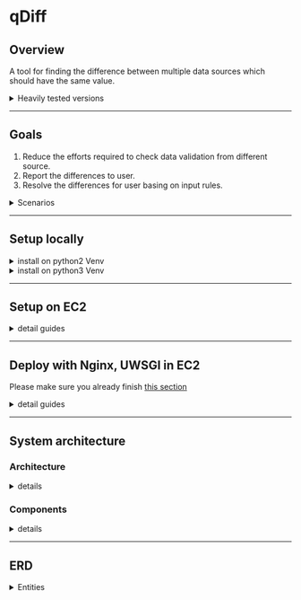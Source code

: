 # qDiff
## Overview
A tool for finding the difference between multiple data sources which should have the same value.

<details><summary> Heavily tested versions
</summary>

|Django     | Python 2  | Python 3  |
| --------- | ----------| --------- |
| 1.11.15   |     V     |           |
| 2.0.5     |           |     V     |

</details>

---
## Goals
1. Reduce the efforts required to check data validation from different source.
1. Report the differences to user.
1. Resolve the differences for user basing on input rules.

<details><summary>Scenarios
</summary>

* Comparing tables within same database
* Comparing tables from different databases
* Comparing tables with different range of data within same/different database
* Comparing table and CSV file
* Comparing unordered CSV file and database 
</details>

---
## Setup locally
<details><summary> install on python2 Venv
</summary>

### One-time setup on Mac
in these steps, the bold and italic sentences are the commands for terminal

1. install brew
    ```
    sudo xcodebuild -license
    /usr/bin/ruby -e "$(curl -fsSL https://raw.githubusercontent.com/Homebrew/install/master/install)"
    ```
1. install mysql via brew
    ```
    brew install mysql
    ```

1. start mysql
    ```
    brew services start mysql
    ```

1. install rabbitmq 
    ```
    brew install rabbitmq
    ```

1. start rabbitmq
    ```
    /usr/local/sbin/rabbitmq-server -detached
    ```

1. pull the source code
    ```
    cd ~
    git clone https://github.com/analyticsMD/datadiff.git
    ```

1. create virtual environment p2env for qdiff
    ```
    cd datadiff
    python -m venv p2env
    ```

1. activate the virtual environment 
    ```
    source p2env/bin/activate
    ```

1. install dependency for qdiff
    ```
    pip install -r requirements.txt
    ```

1. create database 
    ```
    mysql -uroot -p
    CREATE DATABASE qdiff;
    exit;
    ```

1. init tables in the database
    ```
    python manage.py makemigrations
    python manage.py migrate
    ```

1. start Celery workers
    ```
    celery -A qdiff worker -l info --detach
    ```

1. do a test for sanity check
    ```
    python manage.py test
    ```

1. run the server for demo!!
    ```
    python manage.py runserver
    ```

1. check URL http://127.0.0.1:8000/

### Consecutive runs
After you restart your device, you only need to do the following to launch Qdiff

1. start rabbitmq server
    ```
    /usr/local/sbin/rabbitmq-server -detached
    ```

1. activate virtual environment
    ```
    cd ~/datadiff
    source p2env/bin/activate
    ```

1. start Celery workers
    ```
    celery -A qdiff worker -l info --detach
    ```

1. run the django server
    ```
    python manage.py runserver
    ```
</details>

<details><summary> install on python3 Venv
</summary>

### One-time setup on Mac
in these steps, the bold and italic sentences are the commands for terminal

1. install brew
    ```
    sudo xcodebuild -license
    /usr/bin/ruby -e "$(curl -fsSL https://raw.githubusercontent.com/Homebrew/install/master/install)"
    ```
1. install mysql via brew
    ```
    brew install mysql
    ```

1. start mysql
    ```
    brew services start mysql
    ```

1. install rabbitmq 
    ```
    brew install rabbitmq
    ```

1. start rabbitmq
    ```
    /usr/local/sbin/rabbitmq-server -detached
    ```

1. install python36
    ```
    brew install python
    ```

1. pull the source code
    ```
    cd ~
    git clone https://github.com/analyticsMD/datadiff.git
    ```

1. create virtual environment p3env for qdiff
    ```
    cd datadiff
    python3 -m venv p3env
    ```

1. activate the virtual environment 
    ```
    source p3env/bin/activate
    ```

1. install dependency for qdiff
    ```
    pip install -r requirements.txt
    ```

1. create database 
    ```
    mysql -uroot -p
    CREATE DATABASE qdiff;
    exit;
    ```

1. init tables in the database
    ```
    python manage.py makemigrations
    python manage.py migrate
    ```

1. start Celery workers
    ```
    celery -A qdiff worker -l info --detach
    ```

1. do a test for sanity check
    ```
    python manage.py test
    ```

1. run the server for demo!!
    ```
    python manage.py runserver
    ```

1. check URL http://127.0.0.1:8000/

### Consecutive runs
After you restart your device, you only need to do the following to launch Qdiff

1. start rabbitmq server
    ```
    /usr/local/sbin/rabbitmq-server -detached
    ```

1. activate virtual environment
    ```
    cd ~/datadiff
    source p3env/bin/activate
    ```

1. start Celery workers
    ```
    celery -A qdiff worker -l info --detach
    ```

1. run the django server
    ```
    python manage.py runserver
    ```
</details>

---
## Setup on EC2
<details><summary> detail guides
</summary>

### Install
<details><summary> detail guides
</summary>


1. install mysql
    ```shell
    sudo yum install mysql-server
    ```
1. install python 3.6
    ```shell
    sudo yum install python36
    ```
1. clone repository
    ```shell
    ssh-agent bash -c 'ssh-add /path/to/your/private/rsakey; git clone git@github.com:analyticsMD/datadiff.git'
    ```
1. install gcc for compiling mysql-connector
    ```shell
    sudo yum install gcc
    ```
1. install python-devel for compiling mysql-connector
    ```shell
    sudo yum install -y python36-devel
    ```
1. install dependency
    ```shell
    python3 -m pip install -r datadiff/requirements.txt --user
    ```
</details>


### Setup database - mysql
<details><summary> detail guides
</summary>

1. start mysql server
    ```shell
    sudo service mysqld start
    ```
1. login into mysql with root user
    ```shell
    mysql -u root -p
    ```
1. create database qdiff and qdiff_test
    ```shell
    mysql> create database qdiff;
    mysql> create database qdiff_test;
    ```
1. change database password in the /qdiff/setting/settings.py and settings_test.py
1. install the database schema
    ```shell
    python3 manage.py makemigrations
    python3 manage.py migrate
    ```
</details>

### install rabbitmq as broker for celery
<details><summary> detail guides
</summary>

1. install Erlang Version 20.1
    ```
    cd /opt
    sudo wget https://github.com/rabbitmq/erlang-rpm/releases/download/v20.1.7/erlang-20.1.7-1.el6.x86_64.rpm
    sudo rpm -ivh erlang-20.1.7-1.el6.x86_64.rpm
    ```
1. install Socat
    ```
    sudo yum install socat
    ```
1. RabbitMQ v3.7.0
    ```
    sudo wget https://dl.bintray.com/rabbitmq/all/rabbitmq-server/3.7.0/rabbitmq-server-3.7.0-1.el6.noarch.rpm
    sudo rpm -ivh rabbitmq-server-3.7.0-1.el6.noarch.rpm
    ```
1. start rabbitmq, run the command
    ```
    rabbitmq-server
    ```
1. or you can start rabbitmq as service
    ```
    sudo service rabbitmq-server start
    ```
</details>


### start celery worker, use daemon or inline cli. 
<details><summary> detail guides
</summary>

```
celery -A qdiff worker -l info --detach
```
You can also check http://docs.celeryproject.org/en/latest/userguide/daemonizing.html
</details>

### Sanity test
<details><summary> detail guides
</summary>

1. run command
    ```shell
    sudo python3 manage.py test
    ```
1. Cheers if all the test cases are successful
</details>
</details>

---
## Deploy with Nginx, UWSGI in EC2
Please make sure you already finish [this section](#setup-on-ec2)

<details><summary> detail guides
</summary>

### pull the code into the folder /opt/datadiff/
<details><summary> detail guides
</summary>

1. make directory /opt/
    ```shell
    sudo mkdir /opt
    ```
1. clone the code with git
    ```shell
    cd /opt
    git clone git@github.com:analyticsMD/datadiff.git
    ``` 
</details>

### install uwsgi
<details><summary> detail guides
</summary>

1. run command
    ```shell
    sudo python3 -m pip install uwsgi
    ```
</details>

### install nginx
<details><summary> detail guides
</summary>

1. run command
    ```shell
    sudo yum install nginx
    ```
</details>

### create qdiff.conf file for nginx
<details><summary> detail guides
</summary>

1. run command
    ```shell
    sudo vim /etc/nginx/nginx.conf
    ```
1. edit context for your requirement, this is a simple sample
    ```
    user ec2-user ec2-user;
    worker_processes auto;
    error_log /var/log/nginx/error.log;
    pid /var/run/nginx.pid;
    include /usr/share/nginx/modules/*.conf;

    events {
        worker_connections 1024;
    }
    http {
        server_names_hash_bucket_size 128;
        log_format  main  '$remote_addr - $remote_user [$time_local] "$request" '
                          '$status $body_bytes_sent "$http_referer" '
                          '"$http_user_agent" "$http_x_forwarded_for"';

        access_log  /var/log/nginx/access.log  main;

        sendfile            on;
        tcp_nopush          on;
        tcp_nodelay         on;
        keepalive_timeout   65;
        types_hash_max_size 2048;
        include             /etc/nginx/mime.types;
        default_type        application/octet-stream;
        include /etc/nginx/conf.d/*.conf;
        include /etc/nginx/sites-enable/*;
        index   index.html index.htm;
    }
    ```
</details>

### create qdiff_nginx.conf for nginx
<details><summary> detail guides
</summary>

1. make two directories, /etc/nginx/sites-enable/ and /etc/nginx/sites-available/
    ```shell
    mkdir /etc/nginx/sites-enable/
    mkdir /etc/nginx/sites-available/
    ```
1. create qdiff_nginx.conf in /etc/nginx/sites-available/
    ```shell
    sudo vim /etc/nginx/sites-available/qdiff_nginx.conf
    ```
1. edit content as follow
    ```
    # the upstream component nginx needs to connect to
    upstream django {
        server unix:///opt/datadiff/qdiff.sock; # for a file socket
        # server 127.0.0.1:8001; # for a web port socket
    }

    # configuration of the server
    server {
        # the port your site will be served on
        listen      8000;
        # the domain name it will serve for
        server_name ec2-54-183-250-158.us-west-1.compute.amazonaws.com; # substitute your machine's IP address or FQDN
        charset     utf-8;

        # max upload size
        client_max_body_size 1000M;   # adjust to taste

        # Django media
        location /media  {
            alias /opt/datadiff/media;  # your Django project's media files - amend as required
        }
        location /static {
            alias /opt/datadiff/static; # your Django project's static files - amend as required
        }

        # Finally, send all non-media requests to the Django server.
        location / {
            uwsgi_pass  django;
            include     /opt/datadiff/uwsgi_params; # the uwsgi_params file you installed
        }
    }

    ```
</details>

### make sure the permissions of the folder /var/lib/nginx/tmp/client_body/ is readable
<details><summary> detail guides
</summary>

1. check the read write permissions
    ```shell
    ls -l /var/lib/nginx/tmp/
    ```
    it should return
    ```shell
    drwxr-xr-x 2 ec2-user ec2-user 4096 Jul 31 19:36 client_body
    drwx------ 2 ec2-user ec2-user 4096 Jul 24 02:06 fastcgi
    drwx------ 2 ec2-user ec2-user 4096 Jul 24 02:06 proxy
    drwx------ 2 ec2-user ec2-user 4096 Jul 24 02:06 scgi
    drwx------ 7 ec2-user ec2-user 4096 Jul 31 19:36 uwsgi

    ```
</details>

### start the qdiff
<details><summary> detail guides
</summary>

1. make sure the rabbit mq already start

1. start the nginx service
    ```shell
    sudo service nginx start
    ```

1. start uwsgi worker
    ```shell
    cd /opt/datadiff
    uwsgi --socket qdiff.sock --module setting.wsgi --chmod-socket=664 --daemonize uwsgi.log
    ```
</details>

### start and test your machine
<details><summary> detail guides
</summary>

1. access URL host:port/tasks to check if it works or not

    for example: http://ec2-xx-xx-xx-xx.us-west-1.compute.amazonaws.com/tasks

1. if not working, check following files for debug
    ```shell
    /var/log/nginx/error.log    #nginx reverse server log
    /opt/datadiff/uwsgi.log     #uwsgi server log
    /opt/datadiff/dev.log       #qdiff log
    ```
</details>

</details>

---

## System architecture
### Architecture
<details><summary> details
</summary>
    When input databases as datasources, users need to generate a database access token first. The database access token is an encrypted JSON file which contains the database setting for Django.

<img src="./diagrams/sa.png">
</details>

### Components
<details><summary> details
</summary>

#### Data reader
* Using Django DB cursor to read the data
* Supporting multiple databases and file sources

#### file reader
* Support  CSV excel

#### Comparators
##### Field Comparators
A wrapper for package [tableschema](https://github.com/frictionlessdata/tableschema-py)
* It will query setting.settings.SCHEMA_INFER_LIMIT number records and infer the schema from them.
* The setting.settings.SCHEMA_INFER_CONFIDENCE permits the minor occurance of abnomral, default is 1.00.
* The setting.settings.SCHEMA_CSV_MISSING_VALUES and SCHEMA_DATABASE_MISSING_VALUES is used to configurate what should be consider as missing. 


##### Value Comparators
1. Variable definitions

    data1, data2: the input data, can be queryset, list, dictionary

    item1, item2: the elements from data1 and data2
    
    dict1, dict2: the list for saving unmatch records

1. steps
    1. Sort the data1 and data2
    1. Iterate over data1 and data2 at same time, item1 comes from data1 and item2 comes from data2
        1. If the item1 is identical to item2, iterate next item pair
        1. Else if the item1 in dict2, save the all elements in dict2 except item1 as conflicted results, iterate next item1
        1. Else if the item2 in dict1, save the all elements in dict1 except item2 as conflicted results, iterate next item2
        1. Else, the item1 is different from the item2, put item1 in dict1 and item2 in dict2, iterate next item pair

1. Complexity.

    given m,n = len(data1),len(data2)

    Time complexity:

        O(m+n)

    Space complexity:

        O(m+n)

1. pseudo code in python

    ```python
    qDiff(data1, data2):
        iter1 = iter(sorted(data1))
        iter2 = iter(sorted(data2))
        temp_dict1 ={}
        temp_dict2 ={}
        item1 = None
        item2 = None
        try:
            while True:
                item1 = next(iter1)
                item2 = next(iter2)
                h1 = hash(item1)
                h2 = hash(item2)
                if h1==h2:
                    item1 = None
                    item2 = None
                    continue
                elif h1 in temp_dict2 or h2 in temp_dict1:
                    if h1 in temp_dict2:
                        temp_dict2.pop(h1)
                        saveToConflictedResult(temp_dict2.values())
                    if h2 in temp_dict1:
                        temp_dict1.pop(h2) 
                        saveToConflictedResult(temp_dict1.values())
                else:
                    temp_dict1[h1]=item1
                    temp_dict2[h2]=item2
                item1 = None
                item2 = None
        except StopIteration as e:
            if not item1:
                saveToConflictedResult(list(iter2))
            else:
                saveToConflictedResult([item1] + list(iter1))
    ```

#### Report viewer
* Providing the comparison result    
* GUI for accepting rules for resolving ((Not implemented yet))

#### Rule parser (Not implemented yet)
* Parsing the input rules and save as rule set for reuse
* Rules:

        Where to write the resolved result
        Left join, right join, inner join, and outer join
        Condition based rule, (E.X. when field1 == 0 and field2 > 3)

#### Conflict resolver (Not implemented yet)
* Filtering the conflicted results basing on the input rules

</details>

---

## ERD
<details><summary> Entities
</summary>
<img src="./diagrams/erd.png">

1. Task

    * Information about the data source
    * Uploaded file path
    * Database information (This will not contain password) 
    * Datetime, Recording the start time and end time for performance evaluation
    * Owner (Not implemented yet)

1. Conflict record
    * Raw data
    * What source it belongs to
    * The name of raw table

1. Raw Table
    * Fields here are dynamics, this table schema is depending on the schema of given datasources

1. Report
    * Which generator will process the data
    * Generated file path
    * Parameters for the generator, in JSON format

1. Rule set (Not implemented yet)
    * Name 
    * Description
    * Rule, formatted rules in json format
    
</details>
